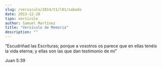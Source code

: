 ```yaml
---
slug: /versiculo/2014/t1/l01/sabado
date: 2013-12-28
tipo: versiculo
author: Samuel Martínez
title: "Versículo de Memoria"
description: ""
---
```


“Escudriñad las Escrituras; porque a vosotros os parece que en ellas tenéis la vida eterna; y ellas son las que dan testimonio de mí”

Juan 5:39
